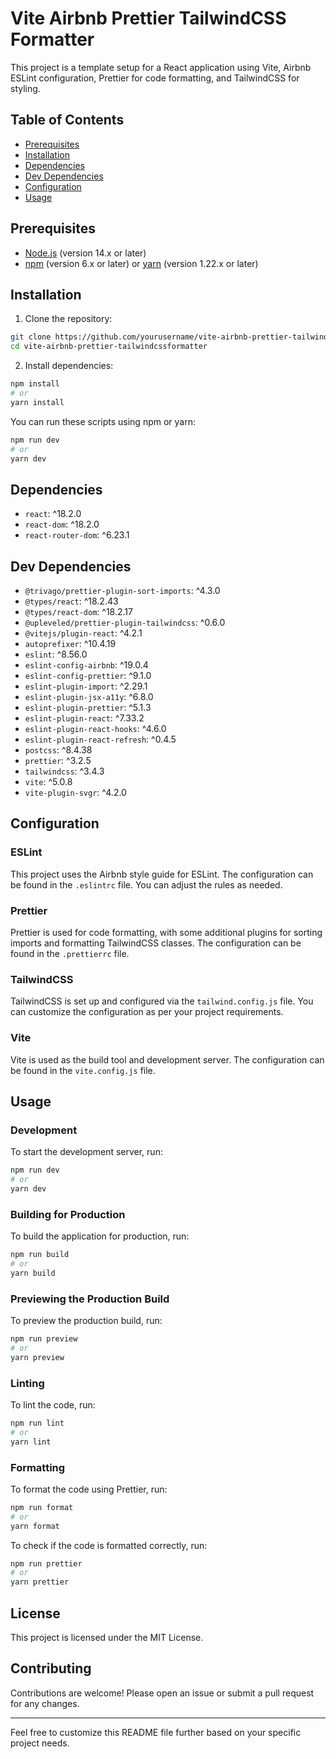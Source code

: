 # Vite Airbnb Prettier TailwindCSS Formatter

This project is a template setup for a React application using Vite, Airbnb ESLint configuration, Prettier for code formatting, and TailwindCSS for styling.

## Table of Contents

- [Prerequisites](#prerequisites)
- [Installation](#installation)
- [Dependencies](#dependencies)
- [Dev Dependencies](#dev-dependencies)
- [Configuration](#configuration)
- [Usage](#usage)

## Prerequisites

- [Node.js](https://nodejs.org/) (version 14.x or later)
- [npm](https://www.npmjs.com/) (version 6.x or later) or [yarn](https://yarnpkg.com/) (version 1.22.x or later)

## Installation

1. Clone the repository:

```sh
git clone https://github.com/yourusername/vite-airbnb-prettier-tailwindcssformatter.git
cd vite-airbnb-prettier-tailwindcssformatter
```

2. Install dependencies:

```sh
npm install
# or
yarn install
```

You can run these scripts using npm or yarn:

```sh
npm run dev
# or
yarn dev
```

## Dependencies

- `react`: ^18.2.0
- `react-dom`: ^18.2.0
- `react-router-dom`: ^6.23.1

## Dev Dependencies

- `@trivago/prettier-plugin-sort-imports`: ^4.3.0
- `@types/react`: ^18.2.43
- `@types/react-dom`: ^18.2.17
- `@upleveled/prettier-plugin-tailwindcss`: ^0.6.0
- `@vitejs/plugin-react`: ^4.2.1
- `autoprefixer`: ^10.4.19
- `eslint`: ^8.56.0
- `eslint-config-airbnb`: ^19.0.4
- `eslint-config-prettier`: ^9.1.0
- `eslint-plugin-import`: ^2.29.1
- `eslint-plugin-jsx-a11y`: ^6.8.0
- `eslint-plugin-prettier`: ^5.1.3
- `eslint-plugin-react`: ^7.33.2
- `eslint-plugin-react-hooks`: ^4.6.0
- `eslint-plugin-react-refresh`: ^0.4.5
- `postcss`: ^8.4.38
- `prettier`: ^3.2.5
- `tailwindcss`: ^3.4.3
- `vite`: ^5.0.8
- `vite-plugin-svgr`: ^4.2.0

## Configuration

### ESLint

This project uses the Airbnb style guide for ESLint. The configuration can be found in the `.eslintrc` file. You can adjust the rules as needed.

### Prettier

Prettier is used for code formatting, with some additional plugins for sorting imports and formatting TailwindCSS classes. The configuration can be found in the `.prettierrc` file.

### TailwindCSS

TailwindCSS is set up and configured via the `tailwind.config.js` file. You can customize the configuration as per your project requirements.

### Vite

Vite is used as the build tool and development server. The configuration can be found in the `vite.config.js` file.

## Usage

### Development

To start the development server, run:

```sh
npm run dev
# or
yarn dev
```

### Building for Production

To build the application for production, run:

```sh
npm run build
# or
yarn build
```

### Previewing the Production Build

To preview the production build, run:

```sh
npm run preview
# or
yarn preview
```

### Linting

To lint the code, run:

```sh
npm run lint
# or
yarn lint
```

### Formatting

To format the code using Prettier, run:

```sh
npm run format
# or
yarn format
```

To check if the code is formatted correctly, run:

```sh
npm run prettier
# or
yarn prettier
```

## License

This project is licensed under the MIT License.

## Contributing

Contributions are welcome! Please open an issue or submit a pull request for any changes.

---

Feel free to customize this README file further based on your specific project needs.
